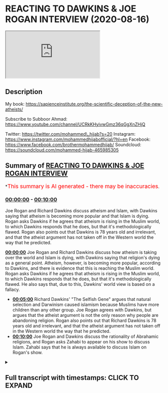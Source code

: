 # REACTING TO DAWKINS & JOE ROGAN INTERVIEW (2020-08-16)

<iframe loading='lazy' src='https://www.youtube.com/embed/fbgnaA6t588'></iframe>

## Description

My book: https://sapienceinstitute.org/the-scientific-deception-of-the-new-atheists/

Subscribe to Subboor Ahmad:
https://www.youtube.com/channel/UCRkKHyivwGmz36qGgXnZHjQ

Twitter: https://twitter.com/mohammed\_hijab?s=20
Instagram: https://www.instagram.com/mohammedhijabofficial/?hl=en
Facebook: https://www.facebook.com/brothermohammedhijab/
Soundcloud: https://soundcloud.com/mohammed-hijab-465985305

## Summary of [REACTING TO DAWKINS & JOE ROGAN INTERVIEW](https://www.youtube.com/watch?v=fbgnaA6t588)

\*<span style="color:red; font-size:125%">This summary is AI generated - there may be inaccuracies</span>.

### [00:00:00](https://www.youtube.com/watch?v=fbgnaA6t588\&t=0) - [00:10:00](https://www.youtube.com/watch?v=fbgnaA6t588\&t=600)

Joe Rogan and Richard Dawkins discuss atheism and Islam, with Dawkins saying that atheism is becoming more popular and that Islam is dying. Rogan asks Dawkins if he agrees that atheism is rising in the Muslim world, to which Dawkins responds that he does, but that it's methodologically flawed. Rogan also points out that Dawkins is 78 years old and irrelevant, and that the atheist argument has not taken off in the Western world the way that he predicted.

**[00:00:00](https://www.youtube.com/watch?v=fbgnaA6t588\&t=0)** Joe Rogan and Richard Dawkins discuss how atheism is taking over the world and Islam is dying, with Dawkins saying that religion's dying as a general point. Atheism, however, is becoming more popular, according to Dawkins, and there is evidence that this is reaching the Muslim world. Rogan asks Dawkins if he agrees that atheism is rising in the Muslim world, to which Dawkins responds that he does, but that it's methodologically flawed. He also says that, due to this, Dawkins' world view is based on a fallacy.

*   **[00:05:00](https://www.youtube.com/watch?v=fbgnaA6t588\&t=300)** Richard Dawkins' "The Selfish Gene" argues that natural selection and Darwinism caused islamism because Muslims have more children than any other group. Joe Rogan agrees with Dawkins, but argues that the atheist argument is not the only reason why people are abandoning religion. Rogan also points out that Richard Dawkins is 78 years old and irrelevant, and that the atheist argument has not taken off in the Western world the way that he predicted.
*   **[00:10:00](https://www.youtube.com/watch?v=fbgnaA6t588\&t=600)** Joe Rogan and Dawkins discuss the rationality of Abrahamic religions, and Rogan asks Zahabi to appear on his show to discuss Islam. Zahabi says that he is always available to discuss Islam on Rogan's show.

<details><summary><h2>Full transcript with timestamps: CLICK TO EXPAND</h2></summary>

[0:00:00](https://youtu.be/fbgnaA6t588?t=0) \[Music]\
[0:00:05](https://youtu.be/fbgnaA6t588?t=5) assalamu alaikum today we're going to be\
[0:00:08](https://youtu.be/fbgnaA6t588?t=8) responding to\
[0:00:09](https://youtu.be/fbgnaA6t588?t=9) joe rogan and richard dawkins talking\
[0:00:11](https://youtu.be/fbgnaA6t588?t=11) about how islam and religion is dying\
[0:00:14](https://youtu.be/fbgnaA6t588?t=14) and atheism is taking over the world\
[0:00:18](https://youtu.be/fbgnaA6t588?t=18) is there any evidence that that is\
[0:00:20](https://youtu.be/fbgnaA6t588?t=20) reaching the muslim world as well\
[0:00:22](https://youtu.be/fbgnaA6t588?t=22) and that people are well as i was saying\
[0:00:24](https://youtu.be/fbgnaA6t588?t=24) um uh\
[0:00:25](https://youtu.be/fbgnaA6t588?t=25) the the the downloads of of\
[0:00:29](https://youtu.be/fbgnaA6t588?t=29) my books have been encouraging we have\
[0:00:31](https://youtu.be/fbgnaA6t588?t=31) this thing called cfi has a thing called\
[0:00:32](https://youtu.be/fbgnaA6t588?t=32) the translation project\
[0:00:34](https://youtu.be/fbgnaA6t588?t=34) so in this clip dawkins says religion's\
[0:00:37](https://youtu.be/fbgnaA6t588?t=37) dying\
[0:00:37](https://youtu.be/fbgnaA6t588?t=37) as a general point would you agree with\
[0:00:39](https://youtu.be/fbgnaA6t588?t=39) that well\
[0:00:41](https://youtu.be/fbgnaA6t588?t=41) first of all we'd have to be very clear\
[0:00:42](https://youtu.be/fbgnaA6t588?t=42) about how we define religion\
[0:00:44](https://youtu.be/fbgnaA6t588?t=44) okay in terms of atheism actually\
[0:00:45](https://youtu.be/fbgnaA6t588?t=45) becoming more popular\
[0:00:47](https://youtu.be/fbgnaA6t588?t=47) or the kind of atheism which richard\
[0:00:49](https://youtu.be/fbgnaA6t588?t=49) dawkins himself espouses\
[0:00:51](https://youtu.be/fbgnaA6t588?t=51) as i mentioned in my book which is free\
[0:00:53](https://youtu.be/fbgnaA6t588?t=53) to download the book is called the\
[0:00:55](https://youtu.be/fbgnaA6t588?t=55) scientific deception of the new atheists\
[0:00:57](https://youtu.be/fbgnaA6t588?t=57) that's a very subtle plugin yes yes you\
[0:00:59](https://youtu.be/fbgnaA6t588?t=59) can put it you can see in the\
[0:01:00](https://youtu.be/fbgnaA6t588?t=60) description box\
[0:01:02](https://youtu.be/fbgnaA6t588?t=62) but i've referenced in that book it's\
[0:01:04](https://youtu.be/fbgnaA6t588?t=64) very small very very small booklet\
[0:01:05](https://youtu.be/fbgnaA6t588?t=65) really\
[0:01:06](https://youtu.be/fbgnaA6t588?t=66) that you can download free of charge um\
[0:01:09](https://youtu.be/fbgnaA6t588?t=69) all of the demographic data indicates\
[0:01:11](https://youtu.be/fbgnaA6t588?t=71) that most people in the west\
[0:01:14](https://youtu.be/fbgnaA6t588?t=74) according to pew research 90 percent of\
[0:01:16](https://youtu.be/fbgnaA6t588?t=76) people still believe in a higher power\
[0:01:18](https://youtu.be/fbgnaA6t588?t=78) according to linda woodhead only 5.5\
[0:01:21](https://youtu.be/fbgnaA6t588?t=81) of people believe in the strident\
[0:01:23](https://youtu.be/fbgnaA6t588?t=83) atheism that richard dawkins believes\
[0:01:26](https://youtu.be/fbgnaA6t588?t=86) in which is actually quite interestingly\
[0:01:28](https://youtu.be/fbgnaA6t588?t=88) from a british perspective\
[0:01:30](https://youtu.be/fbgnaA6t588?t=90) the same number of people amount of\
[0:01:32](https://youtu.be/fbgnaA6t588?t=92) people that are muslim in this country\
[0:01:34](https://youtu.be/fbgnaA6t588?t=94) so there's about the same amount of\
[0:01:36](https://youtu.be/fbgnaA6t588?t=96) muslims in this country as there are\
[0:01:38](https://youtu.be/fbgnaA6t588?t=98) atheists yeah strengthen atheists of\
[0:01:42](https://youtu.be/fbgnaA6t588?t=102) richard dawkins kind so here dawkins\
[0:01:44](https://youtu.be/fbgnaA6t588?t=104) he's basically saying look guys\
[0:01:46](https://youtu.be/fbgnaA6t588?t=106) i can tell you atheism is rising in the\
[0:01:48](https://youtu.be/fbgnaA6t588?t=108) muslim world\
[0:01:49](https://youtu.be/fbgnaA6t588?t=109) and islam is dying because people are\
[0:01:51](https://youtu.be/fbgnaA6t588?t=111) downloading my book\
[0:01:53](https://youtu.be/fbgnaA6t588?t=113) a really rigorous scientific argument\
[0:01:55](https://youtu.be/fbgnaA6t588?t=115) isn't it\
[0:01:56](https://youtu.be/fbgnaA6t588?t=116) well it's methodologically flawed from a\
[0:01:58](https://youtu.be/fbgnaA6t588?t=118) demographic and sociological perspective\
[0:02:00](https://youtu.be/fbgnaA6t588?t=120) not least because the religious\
[0:02:03](https://youtu.be/fbgnaA6t588?t=123) switching\
[0:02:04](https://youtu.be/fbgnaA6t588?t=124) cannot and has not been sociologically\
[0:02:06](https://youtu.be/fbgnaA6t588?t=126) identified by downloads\
[0:02:08](https://youtu.be/fbgnaA6t588?t=128) of the atheistic uh of atheists we can\
[0:02:10](https://youtu.be/fbgnaA6t588?t=130) say after 9 11\
[0:02:11](https://youtu.be/fbgnaA6t588?t=131) millions of people say they downloaded\
[0:02:13](https://youtu.be/fbgnaA6t588?t=133) the quran because they're like okay\
[0:02:14](https://youtu.be/fbgnaA6t588?t=134) what's this about\
[0:02:15](https://youtu.be/fbgnaA6t588?t=135) yeah does that mean they automatically\
[0:02:16](https://youtu.be/fbgnaA6t588?t=136) became muslim yeah exactly\
[0:02:18](https://youtu.be/fbgnaA6t588?t=138) i mean first of all 13 million people\
[0:02:20](https://youtu.be/fbgnaA6t588?t=140) might have downloaded the book but it\
[0:02:22](https://youtu.be/fbgnaA6t588?t=142) doesn't mean all of them number one read\
[0:02:23](https://youtu.be/fbgnaA6t588?t=143) it and number two agreed with it\
[0:02:25](https://youtu.be/fbgnaA6t588?t=145) or it could be actually it could be a\
[0:02:26](https://youtu.be/fbgnaA6t588?t=146) vaccination right because\
[0:02:28](https://youtu.be/fbgnaA6t588?t=148) the book has such weak arguments like\
[0:02:30](https://youtu.be/fbgnaA6t588?t=150) michael roos says\
[0:02:31](https://youtu.be/fbgnaA6t588?t=151) um i'm embarrassed to be an atheist\
[0:02:33](https://youtu.be/fbgnaA6t588?t=153) because of this book right this book\
[0:02:35](https://youtu.be/fbgnaA6t588?t=155) makes me embarrassed\
[0:02:36](https://youtu.be/fbgnaA6t588?t=156) and uh you know he makes the conflation\
[0:02:38](https://youtu.be/fbgnaA6t588?t=158) between between metaphysical naturalism\
[0:02:40](https://youtu.be/fbgnaA6t588?t=160) and methodological naturalism there's\
[0:02:42](https://youtu.be/fbgnaA6t588?t=162) fallacies pointed out\
[0:02:43](https://youtu.be/fbgnaA6t588?t=163) by eliot sober by massimo piglucci\
[0:02:47](https://youtu.be/fbgnaA6t588?t=167) yes by michael roos by all these people\
[0:02:49](https://youtu.be/fbgnaA6t588?t=169) right so it could be that muslim\
[0:02:51](https://youtu.be/fbgnaA6t588?t=171) picks up the book and is like okay this\
[0:02:53](https://youtu.be/fbgnaA6t588?t=173) is atheism is about\
[0:02:55](https://youtu.be/fbgnaA6t588?t=175) uh actually it's quite poor and then\
[0:02:56](https://youtu.be/fbgnaA6t588?t=176) they're like i'll never touch atheism\
[0:02:58](https://youtu.be/fbgnaA6t588?t=178) again maybe\
[0:02:58](https://youtu.be/fbgnaA6t588?t=178) he's spreading islamism in the muslim\
[0:03:01](https://youtu.be/fbgnaA6t588?t=181) world absolutely because a lot of the\
[0:03:02](https://youtu.be/fbgnaA6t588?t=182) time when people want to increase their\
[0:03:03](https://youtu.be/fbgnaA6t588?t=183) cultural capital by\
[0:03:05](https://youtu.be/fbgnaA6t588?t=185) learning about new ideas of the west\
[0:03:07](https://youtu.be/fbgnaA6t588?t=187) which is obviously\
[0:03:08](https://youtu.be/fbgnaA6t588?t=188) the um demographic heartland of\
[0:03:11](https://youtu.be/fbgnaA6t588?t=191) the new atheist movement it doesn't it\
[0:03:14](https://youtu.be/fbgnaA6t588?t=194) that\
[0:03:14](https://youtu.be/fbgnaA6t588?t=194) sometimes actually acts as a counter\
[0:03:16](https://youtu.be/fbgnaA6t588?t=196) current yeah\
[0:03:17](https://youtu.be/fbgnaA6t588?t=197) people think oh this if this is what\
[0:03:19](https://youtu.be/fbgnaA6t588?t=199) it's about then we have nothing to do\
[0:03:20](https://youtu.be/fbgnaA6t588?t=200) with it\
[0:03:21](https://youtu.be/fbgnaA6t588?t=201) absolutely but in terms of recent\
[0:03:23](https://youtu.be/fbgnaA6t588?t=203) history i mean we should look at is the\
[0:03:24](https://youtu.be/fbgnaA6t588?t=204) fact that in the 60s and 70s\
[0:03:26](https://youtu.be/fbgnaA6t588?t=206) uh in countries like the countries that\
[0:03:28](https://youtu.be/fbgnaA6t588?t=208) he mentioned iran and egypt\
[0:03:30](https://youtu.be/fbgnaA6t588?t=210) the countries that he mentions in\
[0:03:32](https://youtu.be/fbgnaA6t588?t=212) countries like those you'll find that\
[0:03:33](https://youtu.be/fbgnaA6t588?t=213) there's been a movement from\
[0:03:35](https://youtu.be/fbgnaA6t588?t=215) uh pan arabism or nationalism and\
[0:03:38](https://youtu.be/fbgnaA6t588?t=218) secularism towards\
[0:03:40](https://youtu.be/fbgnaA6t588?t=220) yeah towards islam religiosity\
[0:03:43](https://youtu.be/fbgnaA6t588?t=223) practicing observance of the religion\
[0:03:45](https://youtu.be/fbgnaA6t588?t=225) and that's visible i mean for anyone who\
[0:03:47](https://youtu.be/fbgnaA6t588?t=227) just sees pictures\
[0:03:48](https://youtu.be/fbgnaA6t588?t=228) okay i'm not saying that's the only\
[0:03:50](https://youtu.be/fbgnaA6t588?t=230) yemen afghanistan\
[0:03:52](https://youtu.be/fbgnaA6t588?t=232) all these areas they were secular and\
[0:03:53](https://youtu.be/fbgnaA6t588?t=233) communist in terms of even dress code i\
[0:03:55](https://youtu.be/fbgnaA6t588?t=235) mean\
[0:03:56](https://youtu.be/fbgnaA6t588?t=236) the dress code has shifted completely\
[0:03:57](https://youtu.be/fbgnaA6t588?t=237) look at pictures of egypt in the 1670s\
[0:03:59](https://youtu.be/fbgnaA6t588?t=239) look at pictures of iran\
[0:04:01](https://youtu.be/fbgnaA6t588?t=241) women were probably wearing miniskirts\
[0:04:03](https://youtu.be/fbgnaA6t588?t=243) and these kind of things now\
[0:04:04](https://youtu.be/fbgnaA6t588?t=244) there's a big chunk of the population\
[0:04:06](https://youtu.be/fbgnaA6t588?t=246) yeah in egypt where it's not compulsory\
[0:04:09](https://youtu.be/fbgnaA6t588?t=249) i mean no one's going to get attacked if\
[0:04:10](https://youtu.be/fbgnaA6t588?t=250) did it\
[0:04:11](https://youtu.be/fbgnaA6t588?t=251) that that observed the hijab that\
[0:04:13](https://youtu.be/fbgnaA6t588?t=253) masajid mosques have increased\
[0:04:15](https://youtu.be/fbgnaA6t588?t=255) um i mean even from a from a from an\
[0:04:18](https://youtu.be/fbgnaA6t588?t=258) internet\
[0:04:19](https://youtu.be/fbgnaA6t588?t=259) data point perspective we look at google\
[0:04:21](https://youtu.be/fbgnaA6t588?t=261) trends we look at the\
[0:04:23](https://youtu.be/fbgnaA6t588?t=263) duat or those individuals who call to\
[0:04:25](https://youtu.be/fbgnaA6t588?t=265) islam and their sermons\
[0:04:27](https://youtu.be/fbgnaA6t588?t=267) and their preaching has become extremely\
[0:04:29](https://youtu.be/fbgnaA6t588?t=269) popular especially in the\
[0:04:30](https://youtu.be/fbgnaA6t588?t=270) after 2000 so all the data points\
[0:04:34](https://youtu.be/fbgnaA6t588?t=274) that we can look at and tangibly see\
[0:04:36](https://youtu.be/fbgnaA6t588?t=276) indicate there's been a trajectory move\
[0:04:38](https://youtu.be/fbgnaA6t588?t=278) towards\
[0:04:39](https://youtu.be/fbgnaA6t588?t=279) religiosity rather than the opposite so\
[0:04:41](https://youtu.be/fbgnaA6t588?t=281) he says he's very hopeful\
[0:04:42](https://youtu.be/fbgnaA6t588?t=282) right he's very hopeful of atheism\
[0:04:45](https://youtu.be/fbgnaA6t588?t=285) basically taking over\
[0:04:46](https://youtu.be/fbgnaA6t588?t=286) but i have this question and i don't\
[0:04:49](https://youtu.be/fbgnaA6t588?t=289) know if you thought about this but\
[0:04:50](https://youtu.be/fbgnaA6t588?t=290) uh atheists in general they don't really\
[0:04:54](https://youtu.be/fbgnaA6t588?t=294) have many kids\
[0:04:55](https://youtu.be/fbgnaA6t588?t=295) muslims have a lot of kids and dawkins\
[0:04:58](https://youtu.be/fbgnaA6t588?t=298) entire world view is based on\
[0:04:59](https://youtu.be/fbgnaA6t588?t=299) pondarwanism and the ultimate rationale\
[0:05:01](https://youtu.be/fbgnaA6t588?t=301) according to him in the selfish gene is\
[0:05:03](https://youtu.be/fbgnaA6t588?t=303) the preservation of our genes\
[0:05:04](https://youtu.be/fbgnaA6t588?t=304) reproduction and survival so\
[0:05:06](https://youtu.be/fbgnaA6t588?t=306) could it be that natural selection\
[0:05:08](https://youtu.be/fbgnaA6t588?t=308) darwinism actually causes islamism\
[0:05:11](https://youtu.be/fbgnaA6t588?t=311) because muslims actually have the most\
[0:05:12](https://youtu.be/fbgnaA6t588?t=312) amount of children as you know\
[0:05:14](https://youtu.be/fbgnaA6t588?t=314) and islam is growing faster than actual\
[0:05:16](https://youtu.be/fbgnaA6t588?t=316) the world population is the fastest\
[0:05:18](https://youtu.be/fbgnaA6t588?t=318) growing demographic\
[0:05:19](https://youtu.be/fbgnaA6t588?t=319) so is it possible that that's why islam\
[0:05:22](https://youtu.be/fbgnaA6t588?t=322) is growing and that's why\
[0:05:24](https://youtu.be/fbgnaA6t588?t=324) his hope that atheism is going to\
[0:05:26](https://youtu.be/fbgnaA6t588?t=326) actually prevail is going to fail\
[0:05:27](https://youtu.be/fbgnaA6t588?t=327) because of the theory that he proposed\
[0:05:28](https://youtu.be/fbgnaA6t588?t=328) to believe in\
[0:05:29](https://youtu.be/fbgnaA6t588?t=329) i'll leave that to you because i think\
[0:05:31](https://youtu.be/fbgnaA6t588?t=331) you're that you're the expert on on\
[0:05:32](https://youtu.be/fbgnaA6t588?t=332) issues to do with darwinism but\
[0:05:34](https://youtu.be/fbgnaA6t588?t=334) what i think is that richard dawkins has\
[0:05:38](https://youtu.be/fbgnaA6t588?t=338) delusions of grandeur yeah in his one of\
[0:05:40](https://youtu.be/fbgnaA6t588?t=340) his interviews with the\
[0:05:42](https://youtu.be/fbgnaA6t588?t=342) sun he was asked do you think you're\
[0:05:43](https://youtu.be/fbgnaA6t588?t=343) winning or something that effect and he\
[0:05:45](https://youtu.be/fbgnaA6t588?t=345) says yes we're winning\
[0:05:46](https://youtu.be/fbgnaA6t588?t=346) nothing of the information that we have\
[0:05:49](https://youtu.be/fbgnaA6t588?t=349) from pew research on apostasy which by\
[0:05:52](https://youtu.be/fbgnaA6t588?t=352) the way is methodologically flawed\
[0:05:53](https://youtu.be/fbgnaA6t588?t=353) because they\
[0:05:54](https://youtu.be/fbgnaA6t588?t=354) they in they they interview like 30 or\
[0:05:57](https://youtu.be/fbgnaA6t588?t=357) um iranians\
[0:06:01](https://youtu.be/fbgnaA6t588?t=361) who don't speak english as a first\
[0:06:02](https://youtu.be/fbgnaA6t588?t=362) language and don't represent the bulk of\
[0:06:03](https://youtu.be/fbgnaA6t588?t=363) muslims in america\
[0:06:04](https://youtu.be/fbgnaA6t588?t=364) but even if we look at that and we look\
[0:06:06](https://youtu.be/fbgnaA6t588?t=366) at other data points like the the japan\
[0:06:09](https://youtu.be/fbgnaA6t588?t=369) study on dao and so on we'll find that\
[0:06:11](https://youtu.be/fbgnaA6t588?t=371) really darwinian\
[0:06:12](https://youtu.be/fbgnaA6t588?t=372) arguments which is really the thrust of\
[0:06:14](https://youtu.be/fbgnaA6t588?t=374) his of his book right\
[0:06:16](https://youtu.be/fbgnaA6t588?t=376) as being darwinian the darwinian\
[0:06:18](https://youtu.be/fbgnaA6t588?t=378) mechanism replaces the god's thesis\
[0:06:20](https://youtu.be/fbgnaA6t588?t=380) really that's what he's trying to argue\
[0:06:22](https://youtu.be/fbgnaA6t588?t=382) is not one of the reasons why\
[0:06:26](https://youtu.be/fbgnaA6t588?t=386) people are leaving religion if it is a\
[0:06:28](https://youtu.be/fbgnaA6t588?t=388) reason if if there is a reason\
[0:06:30](https://youtu.be/fbgnaA6t588?t=390) i think in your research you were trying\
[0:06:32](https://youtu.be/fbgnaA6t588?t=392) to in your book uh\
[0:06:33](https://youtu.be/fbgnaA6t588?t=393) you're basically talking about moral\
[0:06:36](https://youtu.be/fbgnaA6t588?t=396) issues yes yeah that being the cause\
[0:06:38](https://youtu.be/fbgnaA6t588?t=398) not not not exactly in terms of if if\
[0:06:41](https://youtu.be/fbgnaA6t588?t=401) there's an intellectual reason which is\
[0:06:42](https://youtu.be/fbgnaA6t588?t=402) not always the case people leaving islam\
[0:06:44](https://youtu.be/fbgnaA6t588?t=404) for example or even christianity\
[0:06:46](https://youtu.be/fbgnaA6t588?t=406) in the case of islam it's usually\
[0:06:47](https://youtu.be/fbgnaA6t588?t=407) morality yeah which is not the exclusive\
[0:06:50](https://youtu.be/fbgnaA6t588?t=410) property of the new atheist argument\
[0:06:52](https://youtu.be/fbgnaA6t588?t=412) well actually they don't have a\
[0:06:54](https://youtu.be/fbgnaA6t588?t=414) um justification for morality in first\
[0:06:56](https://youtu.be/fbgnaA6t588?t=416) place exactly right and that's that's\
[0:06:58](https://youtu.be/fbgnaA6t588?t=418) something else\
[0:06:58](https://youtu.be/fbgnaA6t588?t=418) in the sense that they make these\
[0:06:59](https://youtu.be/fbgnaA6t588?t=419) arguments against religion but so do\
[0:07:01](https://youtu.be/fbgnaA6t588?t=421) other people\
[0:07:02](https://youtu.be/fbgnaA6t588?t=422) many different people who are not new\
[0:07:03](https://youtu.be/fbgnaA6t588?t=423) atheists christians can make arguments\
[0:07:05](https://youtu.be/fbgnaA6t588?t=425) against islamic morality\
[0:07:06](https://youtu.be/fbgnaA6t588?t=426) uh liberal secularists can make\
[0:07:08](https://youtu.be/fbgnaA6t588?t=428) arguments as they\
[0:07:09](https://youtu.be/fbgnaA6t588?t=429) we wouldn't be able to pinpoint whether\
[0:07:12](https://youtu.be/fbgnaA6t588?t=432) their arguments\
[0:07:14](https://youtu.be/fbgnaA6t588?t=434) for islam using morality is the exact or\
[0:07:16](https://youtu.be/fbgnaA6t588?t=436) the reason for the for the switching\
[0:07:18](https://youtu.be/fbgnaA6t588?t=438) do you see what i mean yeah there is\
[0:07:20](https://youtu.be/fbgnaA6t588?t=440) that and you can also sort of argue that\
[0:07:21](https://youtu.be/fbgnaA6t588?t=441) you know he's talking about\
[0:07:23](https://youtu.be/fbgnaA6t588?t=443) atheism taking off in the muslim world\
[0:07:25](https://youtu.be/fbgnaA6t588?t=445) but has it\
[0:07:26](https://youtu.be/fbgnaA6t588?t=446) even really taken off in the western\
[0:07:28](https://youtu.be/fbgnaA6t588?t=448) world because the soviet union\
[0:07:30](https://youtu.be/fbgnaA6t588?t=450) you know they had this massive atheism\
[0:07:31](https://youtu.be/fbgnaA6t588?t=451) project for decades\
[0:07:33](https://youtu.be/fbgnaA6t588?t=453) and when they collapsed people went back\
[0:07:34](https://youtu.be/fbgnaA6t588?t=454) to religion we're finding\
[0:07:36](https://youtu.be/fbgnaA6t588?t=456) new age paganism we're finding these\
[0:07:38](https://youtu.be/fbgnaA6t588?t=458) spiritual movements\
[0:07:39](https://youtu.be/fbgnaA6t588?t=459) rising all across europe rising all\
[0:07:41](https://youtu.be/fbgnaA6t588?t=461) across north america\
[0:07:42](https://youtu.be/fbgnaA6t588?t=462) so it's not even working here why would\
[0:07:44](https://youtu.be/fbgnaA6t588?t=464) it be working in the muslim world well\
[0:07:46](https://youtu.be/fbgnaA6t588?t=466) looking at new atheism\
[0:07:47](https://youtu.be/fbgnaA6t588?t=467) new atheism in particular people like\
[0:07:49](https://youtu.be/fbgnaA6t588?t=469) richard dawkins people like sam harris\
[0:07:51](https://youtu.be/fbgnaA6t588?t=471) and when we look at the the interaction\
[0:07:53](https://youtu.be/fbgnaA6t588?t=473) or the engagement or the numbers\
[0:07:55](https://youtu.be/fbgnaA6t588?t=475) because joe rogan used that term the\
[0:07:57](https://youtu.be/fbgnaA6t588?t=477) metrics the actual internet metrics\
[0:08:00](https://youtu.be/fbgnaA6t588?t=480) with uh for example 10 years ago 15\
[0:08:03](https://youtu.be/fbgnaA6t588?t=483) years ago to now\
[0:08:04](https://youtu.be/fbgnaA6t588?t=484) you'll realize that actually people are\
[0:08:06](https://youtu.be/fbgnaA6t588?t=486) losing interest in their arguments\
[0:08:07](https://youtu.be/fbgnaA6t588?t=487) it's like old arguments that have been\
[0:08:10](https://youtu.be/fbgnaA6t588?t=490) regurgitated\
[0:08:12](https://youtu.be/fbgnaA6t588?t=492) yeah meaning of life and nihilism and\
[0:08:14](https://youtu.be/fbgnaA6t588?t=494) you know these are these people are\
[0:08:15](https://youtu.be/fbgnaA6t588?t=495) irrelevant\
[0:08:16](https://youtu.be/fbgnaA6t588?t=496) yeah i mean richard dawkins is a 78 year\
[0:08:19](https://youtu.be/fbgnaA6t588?t=499) old man\
[0:08:20](https://youtu.be/fbgnaA6t588?t=500) who now has produced a book called is\
[0:08:23](https://youtu.be/fbgnaA6t588?t=503) this your new target now\
[0:08:24](https://youtu.be/fbgnaA6t588?t=504) no no he's not he's not a target because\
[0:08:26](https://youtu.be/fbgnaA6t588?t=506) really and truly\
[0:08:27](https://youtu.be/fbgnaA6t588?t=507) he's an irrelevant person i mean we have\
[0:08:29](https://youtu.be/fbgnaA6t588?t=509) to be honest 78 years old\
[0:08:31](https://youtu.be/fbgnaA6t588?t=511) has just produced a book i'm not going\
[0:08:33](https://youtu.be/fbgnaA6t588?t=513) to even name the title\
[0:08:34](https://youtu.be/fbgnaA6t588?t=514) and if you compare the hits that he has\
[0:08:37](https://youtu.be/fbgnaA6t588?t=517) on that book and\
[0:08:38](https://youtu.be/fbgnaA6t588?t=518) we've used google trends to do so before\
[0:08:40](https://youtu.be/fbgnaA6t588?t=520) and after compared to the god delusion\
[0:08:42](https://youtu.be/fbgnaA6t588?t=522) you realize that it's not even one-fifth\
[0:08:44](https://youtu.be/fbgnaA6t588?t=524) the amount of interest that he got\
[0:08:45](https://youtu.be/fbgnaA6t588?t=525) before\
[0:08:46](https://youtu.be/fbgnaA6t588?t=526) yeah so people are not interested\
[0:08:48](https://youtu.be/fbgnaA6t588?t=528) anymore they've heard what he has to say\
[0:08:49](https://youtu.be/fbgnaA6t588?t=529) some people were convinced who probably\
[0:08:51](https://youtu.be/fbgnaA6t588?t=531) were agnostic in the first place\
[0:08:53](https://youtu.be/fbgnaA6t588?t=533) uh but most people are not and his\
[0:08:56](https://youtu.be/fbgnaA6t588?t=536) broken record arguments are just\
[0:08:58](https://youtu.be/fbgnaA6t588?t=538) becoming a thing of the past they're\
[0:08:59](https://youtu.be/fbgnaA6t588?t=539) gonna go to the dustbin\
[0:09:01](https://youtu.be/fbgnaA6t588?t=541) of uh history really so what about this\
[0:09:04](https://youtu.be/fbgnaA6t588?t=544) joe guy i mean he's just nodding along\
[0:09:06](https://youtu.be/fbgnaA6t588?t=546) like you know one of those puppets and\
[0:09:08](https://youtu.be/fbgnaA6t588?t=548) you know he's also\
[0:09:10](https://youtu.be/fbgnaA6t588?t=550) been trying to promote atheism a lot i\
[0:09:11](https://youtu.be/fbgnaA6t588?t=551) mean do do you see him as an atheist\
[0:09:13](https://youtu.be/fbgnaA6t588?t=553) evangelist as well\
[0:09:15](https://youtu.be/fbgnaA6t588?t=555) i don't know if he's an evangelist i\
[0:09:16](https://youtu.be/fbgnaA6t588?t=556) actually mentioned joe rogan in my book\
[0:09:18](https://youtu.be/fbgnaA6t588?t=558) as a point of comparison to show the\
[0:09:20](https://youtu.be/fbgnaA6t588?t=560) irrelevance of people like richard\
[0:09:21](https://youtu.be/fbgnaA6t588?t=561) dawkins\
[0:09:22](https://youtu.be/fbgnaA6t588?t=562) oh interesting yeah i mentioned him in\
[0:09:23](https://youtu.be/fbgnaA6t588?t=563) some of the the the um\
[0:09:26](https://youtu.be/fbgnaA6t588?t=566) the internet data that i picked up\
[0:09:27](https://youtu.be/fbgnaA6t588?t=567) because he's he's a cultural figure now\
[0:09:29](https://youtu.be/fbgnaA6t588?t=569) and i think he is an influencer and i\
[0:09:31](https://youtu.be/fbgnaA6t588?t=571) think he is extremely relevant\
[0:09:33](https://youtu.be/fbgnaA6t588?t=573) like comparing joe rogan with uh richard\
[0:09:35](https://youtu.be/fbgnaA6t588?t=575) dawkins\
[0:09:36](https://youtu.be/fbgnaA6t588?t=576) is like comparing michael jackson with\
[0:09:39](https://youtu.be/fbgnaA6t588?t=579) uh\
[0:09:40](https://youtu.be/fbgnaA6t588?t=580) i don't know one of these people who\
[0:09:41](https://youtu.be/fbgnaA6t588?t=581) have started a youtube channel smiles\
[0:09:42](https://youtu.be/fbgnaA6t588?t=582) agenda or something\
[0:09:43](https://youtu.be/fbgnaA6t588?t=583) yeah yeah for example yeah exactly\
[0:09:47](https://youtu.be/fbgnaA6t588?t=587) but so the point i'm making is that um\
[0:09:50](https://youtu.be/fbgnaA6t588?t=590) joe rogan though he's an atheist and\
[0:09:53](https://youtu.be/fbgnaA6t588?t=593) for the most part he's just brought\
[0:09:55](https://youtu.be/fbgnaA6t588?t=595) atheists into his podcast he's spoken to\
[0:09:57](https://youtu.be/fbgnaA6t588?t=597) sam harris box and richard dawkins\
[0:09:59](https://youtu.be/fbgnaA6t588?t=599) he he's engaged with ben shapiro\
[0:10:03](https://youtu.be/fbgnaA6t588?t=603) you know softly on judaism he's not\
[0:10:06](https://youtu.be/fbgnaA6t588?t=606) really had someone who\
[0:10:07](https://youtu.be/fbgnaA6t588?t=607) represents the religion an abrahamic\
[0:10:09](https://youtu.be/fbgnaA6t588?t=609) religion\
[0:10:11](https://youtu.be/fbgnaA6t588?t=611) talk to talk them through their\
[0:10:12](https://youtu.be/fbgnaA6t588?t=612) rationale which is why we say it's very\
[0:10:15](https://youtu.be/fbgnaA6t588?t=615) important that\
[0:10:16](https://youtu.be/fbgnaA6t588?t=616) you know uh that he calls someone you\
[0:10:18](https://youtu.be/fbgnaA6t588?t=618) know to\
[0:10:19](https://youtu.be/fbgnaA6t588?t=619) to his podcast who is a muslim and uh\
[0:10:21](https://youtu.be/fbgnaA6t588?t=621) we're always here our service is always\
[0:10:23](https://youtu.be/fbgnaA6t588?t=623) uh\
[0:10:23](https://youtu.be/fbgnaA6t588?t=623) absolutely so as you heard from hijab\
[0:10:25](https://youtu.be/fbgnaA6t588?t=625) for us zahabi we really ask you to make\
[0:10:27](https://youtu.be/fbgnaA6t588?t=627) sure you turn up\
[0:10:28](https://youtu.be/fbgnaA6t588?t=628) again on the joe rogan show yes and do a\
[0:10:31](https://youtu.be/fbgnaA6t588?t=631) good job of representing\
[0:10:32](https://youtu.be/fbgnaA6t588?t=632) islam he did last time martial

</details>
